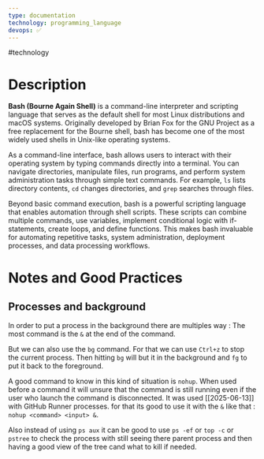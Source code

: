 ```yaml
---
type: documentation
technology: programming_language
devops: ✅
---
```

#technology 
# Description
**Bash (Bourne Again Shell)** is a command-line interpreter and scripting language that serves as the default shell for most Linux distributions and macOS systems. Originally developed by Brian Fox for the GNU Project as a free replacement for the Bourne shell, bash has become one of the most widely used shells in Unix-like operating systems.

As a command-line interface, bash allows users to interact with their operating system by typing commands directly into a terminal. You can navigate directories, manipulate files, run programs, and perform system administration tasks through simple text commands. For example, `ls` lists directory contents, `cd` changes directories, and `grep` searches through files.

Beyond basic command execution, bash is a powerful scripting language that enables automation through shell scripts. These scripts can combine multiple commands, use variables, implement conditional logic with if-statements, create loops, and define functions. This makes bash invaluable for automating repetitive tasks, system administration, deployment processes, and data processing workflows.

# Notes and Good Practices

## Processes and background
In order to put a process in the background there are multiples way :
The most command is the `&` at the end of the command.

But we can also use the `bg` command. For that we can use `Ctrl+z` to stop the current process. Then hitting `bg` will but it in the background and `fg` to put it back to the foreground.

A good command to know in this kind of situation is `nohup`. When used before a command it will unsure that the command is still running even if the user who launch the command is disconnected. It was used [[2025-06-13]] with GitHub Runner processes. for that its good to use it with the `&` like that : `nohup <command> <input> &`.

Also instead of using `ps aux` it can be good to use `ps -ef` or `top -c` or `pstree` to check the process with still seeing there parent process and then having a good view of the tree cand what to kill if needed.

